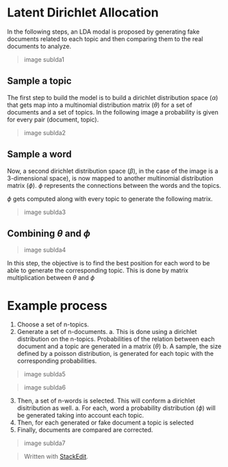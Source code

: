 # Latent Dirichlet Allocation

In the following steps, an LDA modal is proposed by generating fake documents related to each topic and then comparing them to the real documents to analyze.

> image sublda1

## Sample a topic

The first step to build the model is to build a dirichlet distribution space ($\alpha$) that gets map into a multinomial distribution matrix ($\theta$) for a set of documents and a set of topics. In the following image a probability is given for every pair (document, topic).

> image sublda2

## Sample a word

Now, a second dirichlet distribution space ($\beta$), in the case of the image is a 3-dimensional space),  is now mapped to another multinomial distribution matrix ($\phi$). $\phi$ represents the connections between the words and the topics.

$\phi$ gets computed along with every topic to generate the following matrix.

> image sublda3

## Combining $\theta$ and $\phi$

> image sublda4

In this step, the objective is to find the best position for each word to be able to generate the corresponding topic. This is done by matrix multiplication between $\theta$ and $\phi$

# Example process

1. Choose a set of n-topics.
2. Generate a set of n-documents. 
	a. This is done using a dirichlet distribution on the n-topics. Probabilities of the relation between each document and a topic are generated in a matrix ($\theta$)
	b. A sample, the size defined by a poisson distribution, is generated for each topic with the corresponding probabilities.

> image sublda5

> image sublda6

3. Then, a set of n-words is selected. This will conform a dirichlet disitribution as well. 
	a. For each, word a probability distribution ($\phi$) will be generated taking into account each topic.
4. Then, for each generated or fake document a topic is selected 
5. Finally, documents are compared are corrected.

> image sublda7

> Written with [StackEdit](https://stackedit.io/).
<!--stackedit_data:
eyJoaXN0b3J5IjpbLTcxMjM2NDk5NSwtMTgwMjM4OTM5NSw3Mz
YzMzYzMV19
-->